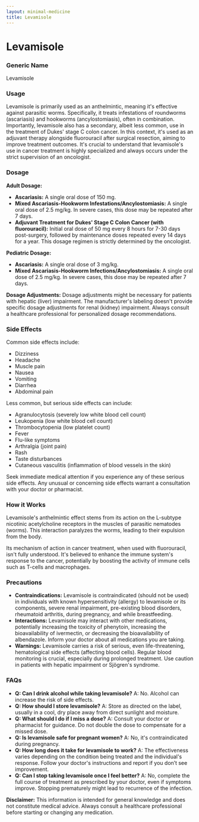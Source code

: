 ```yaml
---
layout: minimal-medicine
title: Levamisole
---
```


# Levamisole
### Generic Name
Levamisole

### Usage
Levamisole is primarily used as an anthelmintic, meaning it's effective against parasitic worms.  Specifically, it treats infestations of roundworms (ascariasis) and hookworms (ancylostomiasis), often in combination.  Importantly, levamisole also has a secondary, albeit less common, use in the treatment of Dukes' stage C colon cancer. In this context, it's used as an adjuvant therapy alongside fluorouracil after surgical resection, aiming to improve treatment outcomes.  It's crucial to understand that levamisole's use in cancer treatment is highly specialized and always occurs under the strict supervision of an oncologist.

### Dosage

**Adult Dosage:**

* **Ascariasis:**  A single oral dose of 150 mg.
* **Mixed Ascariasis-Hookworm Infestations/Ancylostomiasis:** A single oral dose of 2.5 mg/kg. In severe cases, this dose may be repeated after 7 days.
* **Adjuvant Treatment for Dukes' Stage C Colon Cancer (with fluorouracil):**  Initial oral dose of 50 mg every 8 hours for 7-30 days post-surgery, followed by maintenance doses repeated every 14 days for a year.  This dosage regimen is strictly determined by the oncologist.

**Pediatric Dosage:**

* **Ascariasis:**  A single oral dose of 3 mg/kg.
* **Mixed Ascariasis-Hookworm Infections/Ancylostomiasis:** A single oral dose of 2.5 mg/kg.  In severe cases, this dose may be repeated after 7 days.


**Dosage Adjustments:**  Dosage adjustments might be necessary for patients with hepatic (liver) impairment.  The manufacturer's labeling doesn't provide specific dosage adjustments for renal (kidney) impairment.  Always consult a healthcare professional for personalized dosage recommendations.


### Side Effects

Common side effects include:

* Dizziness
* Headache
* Muscle pain
* Nausea
* Vomiting
* Diarrhea
* Abdominal pain

Less common, but serious side effects can include:

* Agranulocytosis (severely low white blood cell count)
* Leukopenia (low white blood cell count)
* Thrombocytopenia (low platelet count)
* Fever
* Flu-like symptoms
* Arthralgia (joint pain)
* Rash
* Taste disturbances
* Cutaneous vasculitis (inflammation of blood vessels in the skin)

Seek immediate medical attention if you experience any of these serious side effects.  Any unusual or concerning side effects warrant a consultation with your doctor or pharmacist.


### How it Works

Levamisole's anthelmintic effect stems from its action on the L-subtype nicotinic acetylcholine receptors in the muscles of parasitic nematodes (worms).  This interaction paralyzes the worms, leading to their expulsion from the body.

Its mechanism of action in cancer treatment, when used with fluorouracil, isn't fully understood.  It's believed to enhance the immune system's response to the cancer, potentially by boosting the activity of immune cells such as T-cells and macrophages.


### Precautions

* **Contraindications:** Levamisole is contraindicated (should not be used) in individuals with known hypersensitivity (allergy) to levamisole or its components, severe renal impairment, pre-existing blood disorders, rheumatoid arthritis, during pregnancy, and while breastfeeding.
* **Interactions:**  Levamisole may interact with other medications, potentially increasing the toxicity of phenytoin, increasing the bioavailability of ivermectin, or decreasing the bioavailability of albendazole.  Inform your doctor about all medications you are taking.
* **Warnings:** Levamisole carries a risk of serious, even life-threatening, hematological side effects (affecting blood cells). Regular blood monitoring is crucial, especially during prolonged treatment.  Use caution in patients with hepatic impairment or Sjögren's syndrome.

### FAQs

* **Q: Can I drink alcohol while taking levamisole?** A:  No. Alcohol can increase the risk of side effects.
* **Q: How should I store levamisole?** A: Store as directed on the label, usually in a cool, dry place away from direct sunlight and moisture.
* **Q: What should I do if I miss a dose?** A: Consult your doctor or pharmacist for guidance. Do not double the dose to compensate for a missed dose.
* **Q: Is levamisole safe for pregnant women?** A: No, it's contraindicated during pregnancy.
* **Q: How long does it take for levamisole to work?** A: The effectiveness varies depending on the condition being treated and the individual's response.  Follow your doctor's instructions and report if you don’t see improvement.
* **Q: Can I stop taking levamisole once I feel better?** A: No, complete the full course of treatment as prescribed by your doctor, even if symptoms improve. Stopping prematurely might lead to recurrence of the infection.

**Disclaimer:** This information is intended for general knowledge and does not constitute medical advice. Always consult a healthcare professional before starting or changing any medication.

